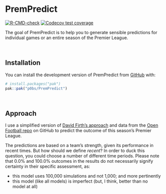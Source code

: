 
<!-- README.md is generated from README.Rmd. Please edit that file -->

# PremPredict

<!-- badges: start -->

[![R-CMD-check](https://github.com/p0bs/PremPredict/actions/workflows/R-CMD-check.yaml/badge.svg)](https://github.com/p0bs/PremPredict/actions/workflows/R-CMD-check.yaml)
[![Codecov test
coverage](https://codecov.io/gh/p0bs/PremPredict/graph/badge.svg)](https://app.codecov.io/gh/p0bs/PremPredict)
<!-- badges: end -->

The goal of PremPredict is to help you to generate sensible predictions
for individual games or an entire season of the Premier League.

<br/>

## Installation

You can install the development version of PremPredict from
[GitHub](https://github.com/) with:

``` r
# install.packages("pak")
pak::pak("p0bs/PremPredict")
```

<br/>

## Approach

I use a simplified version of [David Firth’s
approach](https://github.com/DavidFirth/alt3code) and data from the
[Open Football repo](https://github.com/openfootball/football.json) on
GitHub to predict the outcome of this season’s Premier League.

The predictions are based on a team’s strength, given its performance in
recent times. But how should we define *recent*? In order to duck this
question, you could choose a number of different time periods. Please
note that 0.0% and 100.0% outcomes in the results do not necessarily
signify certainty in their specific assessment, as:

- this model uses 100,000 simulations and not 1,000; and more
  pertinently
- this model (like all models) is imperfect (but, I think, better than
  no model at all)
